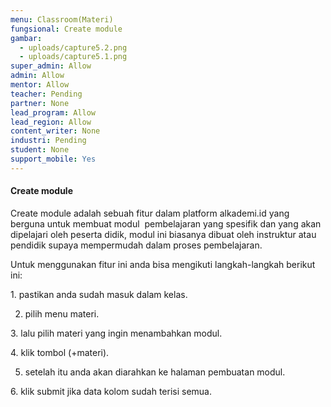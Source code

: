 ```yaml
---
menu: Classroom(Materi)
fungsional: Create module
gambar:
  - uploads/capture5.2.png
  - uploads/capture5.1.png
super_admin: Allow
admin: Allow
mentor: Allow
teacher: Pending
partner: None
lead_program: Allow
lead_region: Allow
content_writer: None
industri: Pending
student: None
support_mobile: Yes
---
```



#### Create module

Create module adalah sebuah fitur dalam platform alkademi.id yang berguna untuk membuat modul  pembelajaran yang spesifik dan yang akan dipelajari oleh peserta didik, modul ini biasanya dibuat oleh instruktur atau pendidik supaya mempermudah dalam proses pembelajaran.



Untuk menggunakan fitur ini anda bisa mengikuti langkah-langkah berikut ini:

1﻿. pastikan anda sudah masuk dalam kelas.

2. pilih menu materi.

3﻿. lalu pilih materi yang ingin menambahkan modul.

4﻿. klik tombol (+materi).

5. setelah itu anda akan diarahkan ke halaman pembuatan modul.

6﻿. klik submit jika data kolom sudah terisi semua.
